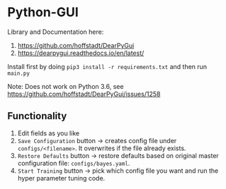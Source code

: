 # Python-GUI

Library and Documentation here: 
1) https://github.com/hoffstadt/DearPyGui
2) https://dearpygui.readthedocs.io/en/latest/

Install first by doing `pip3 install -r requirements.txt` and then run `main.py`

Note: Does not work on Python 3.6, see https://github.com/hoffstadt/DearPyGui/issues/1258

## Functionality
1) Edit fields as you like
2) `Save Configuration` button -> creates config file under `configs/<filename>`. It overwrites if the file already exists.
3) `Restore Defaults` button -> restore defaults based on original master configuration file: `configs/bayes.yaml`.
4) `Start Training` button -> pick which config file you want and run the hyper parameter tuning code.